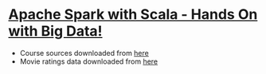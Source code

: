 # [Apache Spark with Scala - Hands On with Big Data!](https://www.udemy.com/course/apache-spark-with-scala-hands-on-with-big-data)

- Course sources downloaded from [here](http://media.sundog-soft.com/SparkScala/SparkScalaCourse.zip)
- Movie ratings data downloaded from [here](https://files.grouplens.org/datasets/movielens/ml-100k.zip)
